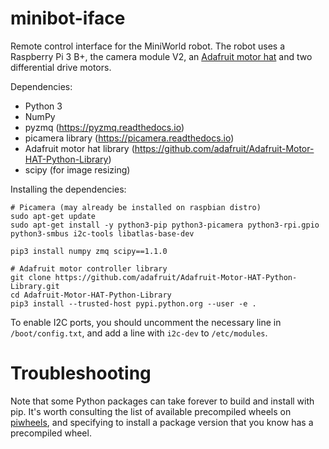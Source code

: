 # minibot-iface

Remote control interface for the MiniWorld robot. The robot uses a Raspberry Pi 3 B+, the camera module V2, an [Adafruit motor hat](https://www.adafruit.com/product/2348) and two differential drive motors.

Dependencies:
- Python 3
- NumPy
- pyzmq (https://pyzmq.readthedocs.io)
- picamera library (https://picamera.readthedocs.io)
- Adafruit motor hat library (https://github.com/adafruit/Adafruit-Motor-HAT-Python-Library)
- scipy (for image resizing)

Installing the dependencies:
```
# Picamera (may already be installed on raspbian distro)
sudo apt-get update
sudo apt-get install -y python3-pip python3-picamera python3-rpi.gpio python3-smbus i2c-tools libatlas-base-dev

pip3 install numpy zmq scipy==1.1.0

# Adafruit motor controller library
git clone https://github.com/adafruit/Adafruit-Motor-HAT-Python-Library.git
cd Adafruit-Motor-HAT-Python-Library
pip3 install --trusted-host pypi.python.org --user -e .
```

To enable I2C ports, you should uncomment the necessary line in `/boot/config.txt`, and add a line with `i2c-dev` to `/etc/modules`.

# Troubleshooting

Note that some Python packages can take forever to build and install with pip. It's worth consulting the list of available precompiled wheels on [piwheels](https://www.piwheels.hostedpi.com/packages.html), and specifying to install a package version that you know has a precompiled wheel.
